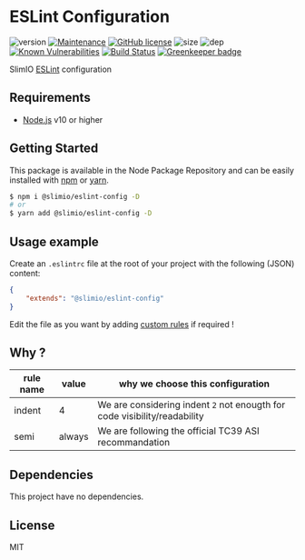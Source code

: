 # ESLint Configuration
![version](https://img.shields.io/badge/dynamic/json.svg?url=https://raw.githubusercontent.com/SlimIO/eslint-config/master/package.json&query=$.version&label=Version)
[![Maintenance](https://img.shields.io/badge/Maintained%3F-yes-green.svg)](https://github.com/SlimIO/Eslint-config/commit-activity)
[![GitHub license](https://img.shields.io/github/license/Naereen/StrapDown.js.svg)](https://github.com/SlimIO/Eslint-config/blob/master/LICENSE)
![size](https://img.shields.io/bundlephobia/min/@slimio/eslint-config.svg?style=flat)
![dep](https://img.shields.io/david/SlimIO/eslint-config.svg)
[![Known Vulnerabilities](https://snyk.io//test/github/SlimIO/Eslint-config/badge.svg?targetFile=package.json)](https://snyk.io//test/github/SlimIO/Eslint-config?targetFile=package.json)
[![Build Status](https://travis-ci.com/SlimIO/Eslint-config.svg?branch=master)](https://travis-ci.com/SlimIO/Eslint-config)
[![Greenkeeper badge](https://badges.greenkeeper.io/SlimIO/Eslint-config.svg)](https://greenkeeper.io/)

SlimIO [ESLint](https://eslint.org/) configuration

## Requirements
- [Node.js](https://nodejs.org/en/) v10 or higher

## Getting Started

This package is available in the Node Package Repository and can be easily installed with [npm](https://docs.npmjs.com/getting-started/what-is-npm) or [yarn](https://yarnpkg.com).

```bash
$ npm i @slimio/eslint-config -D
# or
$ yarn add @slimio/eslint-config -D
```

## Usage example

Create an `.eslintrc` file at the root of your project with the following (JSON) content:
```json
{
    "extends": "@slimio/eslint-config"
}
```

Edit the file as you want by adding [custom rules](https://eslint.org/docs/rules/) if required !

## Why ?

| rule name | value | why we choose this configuration |
| --- | --- | --- |
| indent | 4 | We are considering indent `2` not enougth for code visibility/readability |
| semi | always | We are following the official TC39 ASI recommandation |

## Dependencies

This project have no dependencies.

## License
MIT
